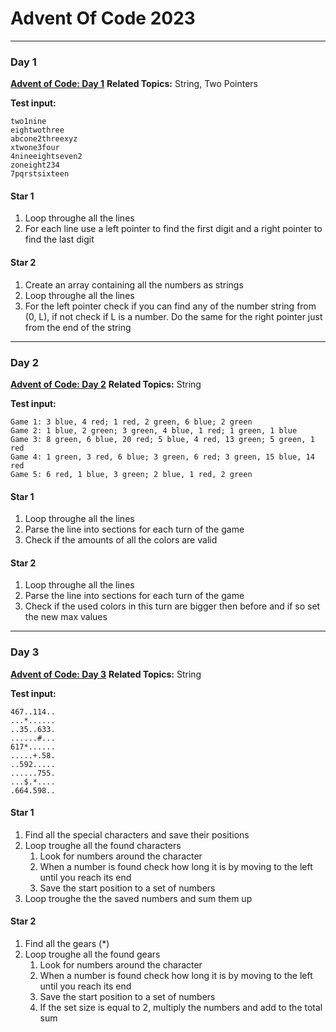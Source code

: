 # Advent Of Code 2023



----
### Day 1
**[Advent of Code: Day 1](https://adventofcode.com/2023/day/1)**
**Related Topics:** String, Two Pointers

**Test input:**
```
two1nine
eightwothree
abcone2threexyz
xtwone3four
4nineeightseven2
zoneight234
7pqrstsixteen
```

#### Star 1
1. Loop throughe all the lines
2. For each line use a left pointer to find the first digit and a right pointer to find the last digit

#### Star 2
1. Create an array containing all the numbers as strings
2. Loop throughe all the lines
3. For the left pointer check if you can find any of the number string from (0, L), if not check if L is a number. Do the same for the right pointer just from the end of the string



----
### Day 2
**[Advent of Code: Day 2](https://adventofcode.com/2023/day/2)**
**Related Topics:** String

**Test input:**
```
Game 1: 3 blue, 4 red; 1 red, 2 green, 6 blue; 2 green
Game 2: 1 blue, 2 green; 3 green, 4 blue, 1 red; 1 green, 1 blue
Game 3: 8 green, 6 blue, 20 red; 5 blue, 4 red, 13 green; 5 green, 1 red
Game 4: 1 green, 3 red, 6 blue; 3 green, 6 red; 3 green, 15 blue, 14 red
Game 5: 6 red, 1 blue, 3 green; 2 blue, 1 red, 2 green
```

#### Star 1
1. Loop throughe all the lines
2. Parse the line into sections for each turn of the game
3. Check if the amounts of all the colors are valid

#### Star 2
1. Loop throughe all the lines
2. Parse the line into sections for each turn of the game
3. Check if the used colors in this turn are bigger then before and if so set the new max values



----
### Day 3
**[Advent of Code: Day 3](https://adventofcode.com/2023/day/3)**
**Related Topics:** String

**Test input:**
```
467..114..
...*......
..35..633.
......#...
617*......
.....+.58.
..592.....
......755.
...$.*....
.664.598..
```

#### Star 1
1. Find all the special characters and save their positions
2. Loop troughe all the found characters
   1. Look for numbers around the character
   2. When a number is found check how long it is by moving to the left until you reach its end
   3. Save the start position to a set of numbers
3. Loop troughe the the saved numbers and sum them up

#### Star 2
1. Find all the gears (*)
2. Loop troughe all the found gears
   1. Look for numbers around the character
   2. When a number is found check how long it is by moving to the left until you reach its end
   3. Save the start position to a set of numbers
   4. If the set size is equal to 2, multiply the numbers and add to the total sum